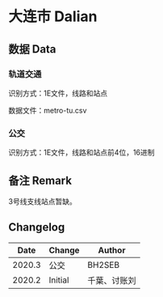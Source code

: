 # 大连市 Dalian

## 数据 Data

### 轨道交通

识别方式：1E文件，线路和站点

数据文件：metro-tu.csv

### 公交

识别方式：1E文件，线路和站点前4位，16进制

## 备注 Remark

3号线支线站点暂缺。

## Changelog

Date | Change | Author
-----|--------|-------
2020.3 | 公交 | BH2SEB
2020.2 | Initial | 千葉、讨账刘

